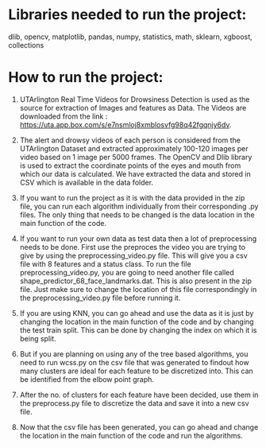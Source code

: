 Libraries needed to run the project:
====================================

dlib, opencv, matplotlib, pandas, numpy, statistics, math, sklearn, xgboost, collections

How to run the project:
=======================

1) UTArlington Real Time Videos for Drowsiness Detection is used as the source for extraction of Images and features as Data. The Videos are downloaded from the link : https://uta.app.box.com/s/e7nsmloj8xmblosvfg98q42fgqnjy6dv.

2) The alert and drowsy videos of each person is considered from the UTArlington Dataset and extracted approximately 100-120 images per video based on 1 image per 5000 frames. The OpenCV and Dlib library is used to extract the coordinate points of the eyes and mouth from which our data is calculated. We have extracted the data and stored in CSV which is available in the data folder.

3) If you want to run the project as it is with the data provided in the zip file, you can run each algorithm individually from their corresponding .py files. The only thing that needs to be changed is the data location in the main function of the code.

4) If you want to run your own data as test data then a lot of preprocessing needs to be done. First use the preproces the video you are trying to give by using the preprocessing_video.py file. This will give you a csv file with 8 features and a status class. To run the file preprocessing_video.py, you are going to need another file called shape_predictor_68_face_landmarks.dat. This is also present in the zip file. Just make sure to change the location of this file correspondingly in the preprocessing_video.py file before running it.

3) If you are using KNN, you can go ahead and use the data as it is just by changing the location in the main function of the code and by changing the test train split. This can be done by changing the index on which it is being split.

4) But if you are planning on using any of the tree based algorithms, you need to run wcss.py on the csv file that was generated to findout how many clusters are ideal for each feature to be discretized into. This can be identified from the elbow point graph.

5) After the no. of clusters for each feature have been decided, use them in the preprocess.py file to discretize the data and save it into a new csv file.

6) Now that the csv file has been generated, you can go ahead and change the location in the main function of the code and run the algorithms.
